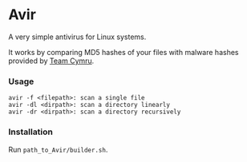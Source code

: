 # Avir

A very simple antivirus for Linux systems.

It works by comparing MD5 hashes of your files with malware hashes provided by [Team Cymru](https://team-cymru.com/mhr).

### Usage

```
avir -f <filepath>: scan a single file
avir -dl <dirpath>: scan a directory linearly
avir -dr <dirpath>: scan a directory recursively
```

### Installation

Run `path_to_Avir/builder.sh`.